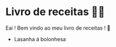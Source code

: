 # Livro de receitas :man_cook:

Eai ! Bem vindo ao meu livro de receitas ! :call_me_hand:

- Lasanha á bolonhesa

